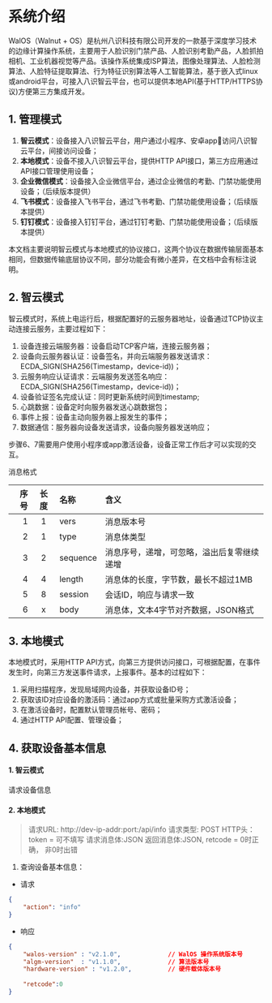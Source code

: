 # 系统介绍
WalOS（Walnut + OS）是杭州八识科技有限公司开发的一款基于深度学习技术的边缘计算操作系统，主要用于人脸识别门禁产品、人脸识别考勤产品，人脸抓拍相机、工业机器视觉等产品。该操作系统集成ISP算法，图像处理算法、人脸检测算法、人脸特征提取算法、行为特征识别算法等人工智能算法，基于嵌入式linux或android平台，可接入八识智云平台，也可以提供本地API(基于HTTP/HTTPS协议)方便第三方集成开发。

## 1. 管理模式
1. **智云模式**：设备接入八识智云平台，用户通过小程序、安卓app访问八识智云平台，间接访问设备；
2. **本地模式**：设备不接入八识智云平台，提供HTTP API接口，第三方应用通过API接口管理使用设备；
3. **企业微信模式**：设备接入企业微信平台，通过企业微信的考勤、门禁功能使用设备；（后续版本提供）
4. **飞书模式**：设备接入飞书平台，通过飞书考勤、门禁功能使用设备；（后续版本提供）
5. **钉钉模式**：设备接入钉钉平台，通过钉钉考勤、门禁功能使用设备；（后续版本提供）

本文档主要说明智云模式与本地模式的协议接口，这两个协议在数据传输层面基本相同，但数据传输底层协议不同，部分功能会有微小差异，在文档中会有标注说明。

## 2. 智云模式
智云模式时，系统上电运行后，根据配置好的云服务器地址，设备通过TCP协议主动连接云服务，主要过程如下：
1. 设备连接云端服务器：设备启动TCP客户端，连接云服务器；
2. 设备向云服务器认证：设备签名，并向云端服务器发送请求：ECDA_SIGN(SHA256(Timestamp，device-id))；
3. 云服务响应认证请求：云端服务发送签名响应：ECDA_SIGN(SHA256(Timestamp，device-id))；
4. 设备验证签名完成认证：同时更新系统时间到timestamp;
5. 心跳数据：设备定时向服务器发送心跳数据包；
6. 事件上报：设备主动向服务器上报发生的事件；
7. 数据通信：服务器向设备发送请求，设备向服务器发送响应；

步骤6、7需要用户使用小程序或app激活设备，设备正常工作后才可以实现的交互。

消息格式

序号|长度|名称|含义
---:|:---:|:---|:--
1|1|vers|消息版本号
2|1|type|消息体类型
3|2|sequence|消息序号，递增，可忽略，溢出后复零继续递增
4|4|length|消息体的长度，字节数，最长不超过1MB
5|8|session|会话ID，响应与请求一致
6|x|body|消息体，文本4字节对齐数据，JSON格式


## 3. 本地模式
本地模式时，采用HTTP API方式，向第三方提供访问接口，可根据配置，在事件发生时，向第三方发送事件请求，上报事件。基本的过程如下：
1. 采用扫描程序，发现局域网内设备，并获取设备ID号；
2. 获取该ID对应设备的激活码：通过app方式或批量采购方式激活设备；
3. 在激活设备时，配置默认管理员帐号、密码；
4. 通过HTTP API配置、管理设备；

## 4. 获取设备基本信息
#### 1. 智云模式
请求设备信息

#### 2. 本地模式
>请求URL: http://dev-ip-addr:port:/api/info
>请求类型: POST
>HTTP头：token = 可不填写
>请求消息体:JSON
>返回消息体:JSON, retcode = 0时正确， 非0时出错

1. 查询设备基本信息：
- 请求
```json
{
    "action": "info"
}
```
- 响应
```json
{
    "walos-version" : "v2.1.0",             // WalOS 操作系统版本号
    "algm-version"  : "v1.1.0",             // 算法版本号
    "hardware-version" : "v1.2.0",          // 硬件载体版本号
    
    "retcode":0
}
```
